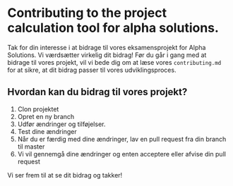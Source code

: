 # Contributing to the project calculation tool for alpha solutions. 

Tak for din interesse i at bidrage til vores eksamensprojekt for Alpha Solutions. Vi værdsætter virkelig dit bidrag!
Før du går i gang med at bidrage til vores projekt, vil vi bede dig om at læse vores `contributing.md` for at sikre, at dit bidrag passer til vores udviklingsproces.

## Hvordan kan du bidrag til vores projekt?
1. Clon projektet 
2. Opret en ny branch 
3. Udfør ændringer og tilføjelser.
4. Test dine ændringer 
5. Når du er færdig med dine ændringer, lav en pull request fra din branch til master
6. Vi vil gennemgå dine ændringer og enten acceptere eller afvise din pull request


Vi ser frem til at se dit bidrag og takker!

